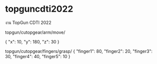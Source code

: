 # topguncdti2022
งาน TopGun CDTI 2022

topgun/cutopgear/arm/move/

{
    "x": 10,
    "y": 180,
    "z": 30
}

topgun/cutopgear/fingers/grasp/
{
    "finger1": 80,
    "finger2": 20,
    "finger3": 30,
    "finger4": 40,
    "finger5": 10
}